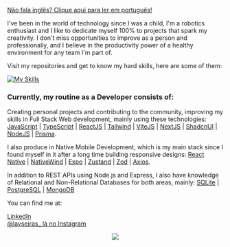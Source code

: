 <a href="https://github.com/laysaalves/laysaalves/blob/main/README-PTBR.md">Não fala inglês? Clique aqui para ler em português!</a>

I've been in the world of technology since I was a child, I'm a robotics enthusiast and I like to dedicate myself 100% to projects that spark my creativity. I don't miss opportunities to improve as a person and professionally, and I believe in the productivity power of a healthy environment for any team I'm part of.

Visit my repositories and get to know my hard skills, here are some of them:

[![My Skills](https://skillicons.dev/icons?i=react,ts,tailwind,nextjs,vite,javascript,nodejs,sqlite,prisma,supabase,postgresql,mysql,express,mongodb)](https://skillicons.dev)

### Currently, my routine as a Developer consists of:

Creating personal projects and contributing to the community, improving my skills in Full Stack Web development, mainly using these technologies: [JavaScript](https://developer.mozilla.org/en-US/docs/Web/JavaScript) | [TypeScript](https://www.typescriptlang.org/) | [ReactJS](https://react.dev/) | [Tailwind](https://tailwindcss.com/) | [ViteJS](https://vitejs.dev/) | [NextJS](https://nextjs.org/) | [ShadcnUI](https://ui.shadcn.com/) | [NodeJS](https://nodejs.org/docs/latest/api/) | [Prisma](https://www.prisma.io/).

I also produce in Native Mobile Development, which is my main stack since I found myself in it after a long time building responsive designs: [React Native](https://reactnative.dev/) | [NativeWind](https://www.nativewind.dev/) | [Expo](https://expo.dev/) | [Zustand](https://zustand-demo.pmnd.rs/) | [Zod](https://zod.dev/) | [Axios](https://github.com/axios/axios).

In addition to REST APIs using Node.js and Express, I also have knowledge of Relational and Non-Relational Databases for both areas, mainly: [SQLite](https://www.sqlite.org/) | [PostgreSQL](https://www.postgresql.org/) | [MongoDB](https://www.mongodb.com/docs/)

You can find me at:

[LinkedIn](https://www.linkedin.com/in/laysaalves/) <br />
[@layseiras_  lá no Instagram](https://instagram.com/layseiras) <br />

<div align="center">
    <img align="center" src="https://github-readme-stats.vercel.app/api?username=laysaalves&show_icons=true&theme=tokyonight&hide_border=true" />
  </a>
</div>

